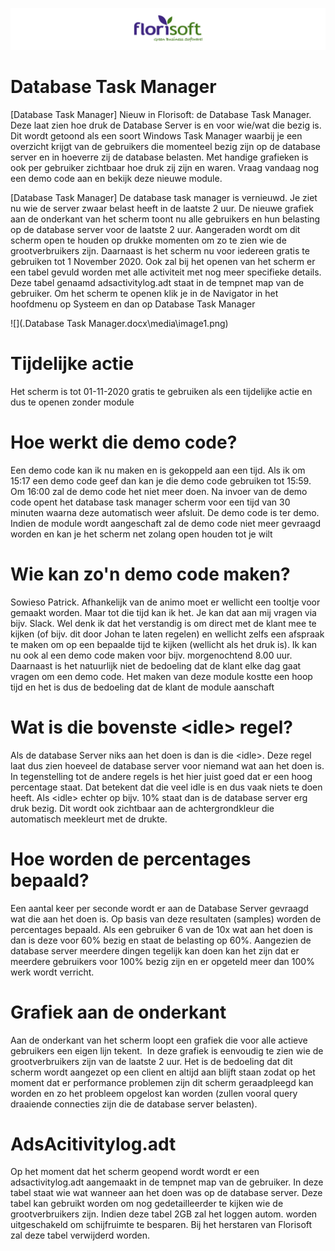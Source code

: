 ![](2022-02-11-15-24-01.png)

# Database Task Manager

\[Database Task Manager\] Nieuw in Florisoft: de Database Task Manager.
Deze laat zien hoe druk de Database Server is en voor wie/wat die bezig
is. Dit wordt getoond als een soort Windows Task Manager waarbij je een
overzicht krijgt van de gebruikers die momenteel bezig zijn op de
database server en in hoeverre zij de database belasten. Met handige
grafieken is ook per gebruiker zichtbaar hoe druk zij zijn en waren.
Vraag vandaag nog een demo code aan en bekijk deze nieuwe module.

\[Database Task Manager\] De database task manager is vernieuwd. Je ziet
nu wie de server zwaar belast heeft in de laatste 2 uur. De nieuwe
grafiek aan de onderkant van het scherm toont nu alle gebruikers en hun
belasting op de database server voor de laatste 2 uur. Aangeraden wordt
om dit scherm open te houden op drukke momenten om zo te zien wie de
grootverbruikers zijn. Daarnaast is het scherm nu voor iedereen gratis
te gebruiken tot 1 November 2020. Ook zal bij het openen van het scherm
er een tabel gevuld worden met alle activiteit met nog meer specifieke
details. Deze tabel genaamd adsactivitylog.adt staat in de tempnet map
van de gebruiker. Om het scherm te openen klik je in de Navigator in het
hoofdmenu op Systeem en dan op Database Task Manager

![](.Database Task Manager.docx\media\image1.png)

# Tijdelijke actie

Het scherm is tot 01-11-2020 gratis te gebruiken als een tijdelijke
actie en dus te openen zonder module

# Hoe werkt die demo code?

Een demo code kan ik nu maken en is gekoppeld aan een tijd. Als ik om
15:17 een demo code geef dan kan je die demo code gebruiken tot 15:59.
Om 16:00 zal de demo code het niet meer doen. Na invoer van de demo code
opent het database task manager scherm voor een tijd van 30 minuten
waarna deze automatisch weer afsluit. De demo code is ter demo. Indien
de module wordt aangeschaft zal de demo code niet meer gevraagd worden
en kan je het scherm net zolang open houden tot je wilt

# Wie kan zo'n demo code maken?

Sowieso Patrick. Afhankelijk van de animo moet er wellicht een tooltje
voor gemaakt worden. Maar tot die tijd kan ik het. Je kan dat aan mij
vragen via bijv. Slack. Wel denk ik dat het verstandig is om direct met
de klant mee te kijken (of bijv. dit door Johan te laten regelen) en
wellicht zelfs een afspraak te maken om op een bepaalde tijd te kijken
(wellicht als het druk is). Ik kan nu ook al een demo code maken voor
bijv. morgenochtend 8.00 uur. Daarnaast is het natuurlijk niet de
bedoeling dat de klant elke dag gaat vragen om een demo code. Het maken
van deze module kostte een hoop tijd en het is dus de bedoeling dat de
klant de module aanschaft

# Wat is die bovenste &lt;idle&gt; regel?

Als de database Server niks aan het doen is dan is die &lt;idle&gt;.
Deze regel laat dus zien hoeveel de database server voor niemand wat aan
het doen is. In tegenstelling tot de andere regels is het hier juist
goed dat er een hoog percentage staat. Dat betekent dat die veel idle is
en dus vaak niets te doen heeft. Als &lt;idle&gt; echter op bijv. 10%
staat dan is de database server erg druk bezig. Dit wordt ook zichtbaar
aan de achtergrondkleur die automatisch meekleurt met de drukte.

# Hoe worden de percentages bepaald?

Een aantal keer per seconde wordt er aan de Database Server gevraagd wat
die aan het doen is. Op basis van deze resultaten (samples) worden de
percentages bepaald. Als een gebruiker 6 van de 10x wat aan het doen is
dan is deze voor 60% bezig en staat de belasting op 60%. Aangezien de
database server meerdere dingen tegelijk kan doen kan het zijn dat er
meerdere gebruikers voor 100% bezig zijn en er opgeteld meer dan 100%
werk wordt verricht.

# Grafiek aan de onderkant

Aan de onderkant van het scherm loopt een grafiek die voor alle actieve
gebruikers een eigen lijn tekent.  In deze grafiek is eenvoudig te zien
wie de grootverbruikers zijn van de laatste 2 uur. Het is de bedoeling
dat dit scherm wordt aangezet op een client en altijd aan blijft staan
zodat op het moment dat er performance problemen zijn dit scherm
geraadpleegd kan worden en zo het probleem opgelost kan worden (zullen
vooral query draaiende connecties zijn die de database server belasten).

# AdsAcitivitylog.adt

Op het moment dat het scherm geopend wordt wordt er een
adsactivitylog.adt aangemaakt in de tempnet map van de gebruiker. In
deze tabel staat wie wat wanneer aan het doen was op de database server.
Deze tabel kan gebruikt worden om nog gedetailleerder te kijken wie de
grootverbruikers zijn. Indien deze tabel 2GB zal het loggen autom.
worden uitgeschakeld om schijfruimte te besparen. Bij het herstaren van
Florisoft zal deze tabel verwijderd worden.
